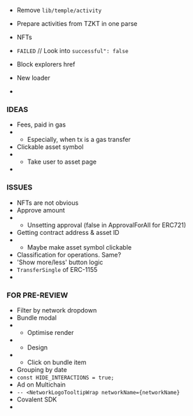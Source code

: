- Remove `lib/temple/activity`

- Prepare activities from TZKT in one parse
- NFTs
- `FAILED` // Look into `successful": false`
- Block explorers href
- New loader
-

### IDEAS
- Fees, paid in gas
- - Especially, when tx is a gas transfer
- Clickable asset symbol
- - Take user to asset page
-

### ISSUES
- NFTs are not obvious
- Approve amount
- - Unsetting approval (false in ApprovalForAll for ERC721)
- Getting contract address & asset ID
- - Maybe make asset symbol clickable
- Classification for operations. Same?
- 'Show more/less' button logic
- `TransferSingle` of ERC-1155
-

### FOR PRE-REVIEW
- Filter by network dropdown
- Bundle modal
- - Optimise render
- - Design
- - Click on bundle item
- Grouping by date
- `const HIDE_INTERACTIONS = true;`
- Ad on Multichain
- `-- <NetworkLogoTooltipWrap networkName={networkName}`
- Covalent SDK
-

